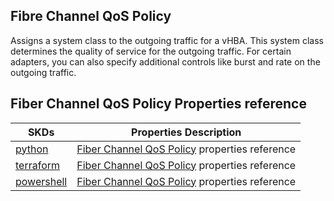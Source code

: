 ## Fibre Channel QoS Policy
Assigns a system class to the outgoing traffic for a vHBA. This system class determines the quality of service for the outgoing traffic. For certain adapters, you can also specify additional controls like burst and rate on the outgoing traffic.


## Fiber Channel QoS Policy Properties reference
| SKDs | Properties Description
| ---- | ------------------- |
| [python](https://github.com/CiscoDevNet/intersight-python/) | [Fiber Channel QoS Policy](https://github.com/CiscoDevNet/intersight-python/tree/main/intersight/model/vnic_fc_qos_policy.py) properties reference |                 |
| [terraform](https://github.com/CiscoDevNet/terraform-provider-intersight/) | [Fiber Channel QoS Policy](https://registry.terraform.io/providers/CiscoDevNet/intersight/latest/docs/resources/vnic_fc_qos_policy) properties reference |
| [powershell](https://github.com/CiscoDevNet/intersight-powershell/) | [Fiber Channel QoS Policy](https://github.com/CiscoDevNet/intersight-powershell/blob/main/docs/New-IntersightVnicFcQosPolicy.md) properties reference